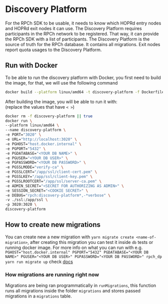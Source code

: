 # Discovery Platform

For the RPCh SDK to be usable, it needs to know which HOPRd entry nodes and HOPRd exit nodes it can use.
The Discovery Platform requires participants in the RPCh network to be registered.
That way, it can provide the RPCh SDK with a list of participants.
The Discovery Platform is the source of truth for the RPCh database. It contains all migrations.
Exit nodes report quota usages to the Discovery Platform.

## Run with Docker

To be able to run the discovery platform with Docker, you first need to build the image, for that, we will use the following command

```sh
docker build --platform linux/amd64 -t discovery-platform -f Dockerfile ../../
```

After building the image, you will be able to run it with: \
(replace the values that have `< >`)

```sh
docker rm -f discovery-platform || true
docker run \
--platform linux/amd64 \
--name discovery-platform \
-e PORT="3020" \
-e URL="http://localhost:3020" \
-e PGHOST="host.docker.internal" \
-e PGPORT="5432" \
-e PGDATABASE="<YOUR DB NAME>" \
-e PGUSER="<YOUR DB USER>" \
-e PGPASSWORD="<YOUR DB PASSWORD>" \
-e PGSSLMODE="verify-ca" \
-e PGSSLCERT="/app/ssl/client-cert.pem" \
-e PGSSLKEY="/app/ssl/client-key.pem" \
-e PGSSLROOTCERT="/app/ssl/server-ca.pem" \
-e ADMIN_SECRET="<SECRET FOR AUTHORIZING AS ADMIN>" \
-e SESSION_SECRET="<COOKIE SECRET>" \
-e DEBUG="rpch:discovery-platform*,-*verbose" \
-v ./ssl:/app/ssl \
-p 3020:3020 \
discovery-platform
```


## How to create new migrations

You can create new a new migration with `yarn migrate create <name-of-migration>`, after creating this migration you can test it
inside `db` tests or running docker image. For more info on what you can run with e.g. `PGHOST="host.docker.internal" PGPORT="5432" PGDATABASE="<YOUR DB NAME>" PGUSER="<YOUR DB USER>" PGPASSWORD="<YOUR DB PASSWORD>" rpch_dp yarn run migrate up` check [docs](https://salsita.github.io/node-pg-migrate/#/cli)

### How migrations are running right now

Migrations are being ran programmatically in `runMigrations`, this function runs all migrations inside the folder `migrations`
and stores passed migrations in a `migrations` table.
